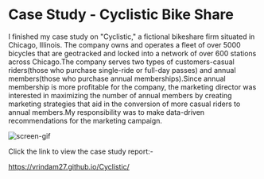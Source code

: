# Case Study - Cyclistic Bike Share

I finished my case study on "Cyclistic," a fictional bikeshare firm situated in Chicago, Illinois. The company owns and operates a fleet of over 5000 bicycles that are geotracked and locked into a network of over 600 stations across Chicago.The company serves two types of customers-casual riders(those who purchase single-ride or full-day passes) and annual members(those who purchase annual memberships).Since annual membership is more profitable for the company, the marketing director was interested in maximizing the number of annual members by creating marketing strategies that aid in the conversion of more casual riders to annual members.My responsibility was to make data-driven recommendations for the marketing campaign.


![screen-gif](https://media.tenor.com/images/3f2eea544d75f597cde89bc8b7db7219/tenor.gif)   



Click the link to view the case study report:-

https://vrindam27.github.io/Cyclistic/